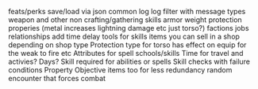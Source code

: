 feats/perks
save/load via json
common log
log filter with message types
weapon and other non crafting/gathering skills
armor weight
protection properies (metal increases lightning damage etc just torso?)
factions
jobs
relationships
add time delay
tools for skills
items you can sell in a shop depending on shop type
Protection type for torso has effect on equip for the weak to fire etc
Attributes for spell schools/skills
Time for travel and activies?
Days?
Skill required for abilities or spells
Skill checks with failure conditions 
Property
Objective items too for less redundancy
random encounter that forces combat
